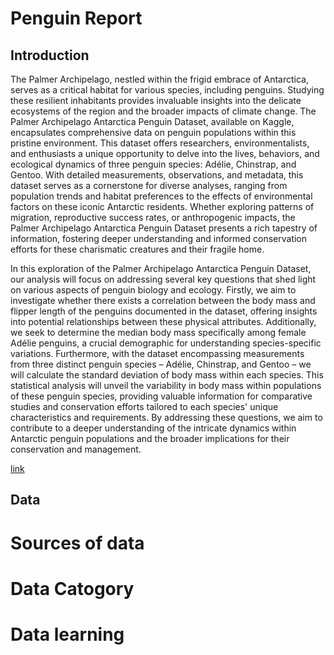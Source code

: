 # Penguin Report

## Introduction
  The Palmer Archipelago, nestled within the frigid embrace of Antarctica, serves as a critical habitat for various species, including penguins. Studying these resilient inhabitants provides invaluable insights into the delicate ecosystems of the region and the broader impacts of climate change. The Palmer Archipelago Antarctica Penguin Dataset, available on Kaggle, encapsulates comprehensive data on penguin populations within this pristine environment. This dataset offers researchers, environmentalists, and enthusiasts a unique opportunity to delve into the lives, behaviors, and ecological dynamics of three penguin species: Adélie, Chinstrap, and Gentoo. With detailed measurements, observations, and metadata, this dataset serves as a cornerstone for diverse analyses, ranging from population trends and habitat preferences to the effects of environmental factors on these iconic Antarctic residents. Whether exploring patterns of migration, reproductive success rates, or anthropogenic impacts, the Palmer Archipelago Antarctica Penguin Dataset presents a rich tapestry of information, fostering deeper understanding and informed conservation efforts for these charismatic creatures and their fragile home.

In this exploration of the Palmer Archipelago Antarctica Penguin Dataset, our analysis will focus on addressing several key questions that shed light on various aspects of penguin biology and ecology. Firstly, we aim to investigate whether there exists a correlation between the body mass and flipper length of the penguins documented in the dataset, offering insights into potential relationships between these physical attributes. Additionally, we seek to determine the median body mass specifically among female Adélie penguins, a crucial demographic for understanding species-specific variations. Furthermore, with the dataset encompassing measurements from three distinct penguin species – Adélie, Chinstrap, and Gentoo – we will calculate the standard deviation of body mass within each species. This statistical analysis will unveil the variability in body mass within populations of these penguin species, providing valuable information for comparative studies and conservation efforts tailored to each species' unique characteristics and requirements. By addressing these questions, we aim to contribute to a deeper understanding of the intricate dynamics within Antarctic penguin populations and the broader implications for their conservation and management.






  

  



[link](https://jupyter.cs.wit.edu/user/khavkinl/tree#running)
## Data

# Sources of data

# Data Catogory

# Data learning

